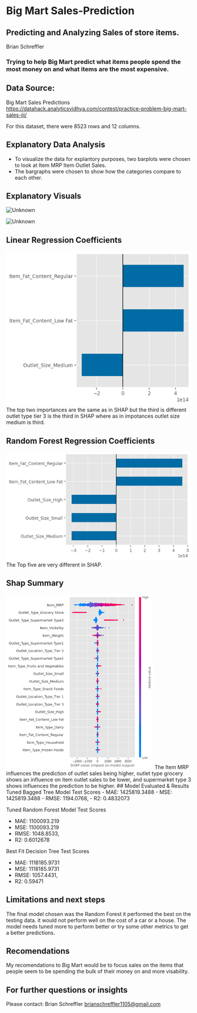 

# Big Mart Sales-Prediction

## Predicting and Analyzing Sales of store items.
Brian Schreffler

### Trying to help Big Mart predict what items people spend the most money on and what items are the most expensive.

## Data Source:
Big Mart Sales Predictions
https://datahack.analyticsvidhya.com/contest/practice-problem-big-mart-sales-iii/

For this dataset, there were 8523 rows and 12 columns.

## Explanatory Data Analysis
  -  To visualize the data for explantory purposes, two barplots were chosen to look at Item MRP Item Outlet Sales.
  -  The bargraphs were chosen to show how the categories compare to each other. 
     
        
## Explanatory Visuals

![Unknown](https://user-images.githubusercontent.com/116525770/216511628-534a0ada-6c6d-42ae-a14b-76e622b9d113.png)

![Unknown](https://user-images.githubusercontent.com/116525770/216987057-059fdf54-524a-4d6f-b76c-40b01aa48419.png)

## Linear Regression Coefficients
<img src="Top_3.png" alt="Alternative text" />
The top two importances are the same as in SHAP but the third is different outlet type tier 3 is the third in SHAP where as in impotances outlet size medium is third.


## Random Forest Regression Coefficients
<img src="Top_5.png" alt="Alternative text" />
The Top five are very different in SHAP.


## Shap Summary
<img src="images/summary_plot_1.png" width=400px>
The Item MRP influences the prediction of outlet sales being higher, outlet type grocery shows an influence on item outlet sales to be lower, and supermarket type 3 shows influences the prediction to be higher.
## Model Evaluated & Results
Tuned Bagged Tree Model Test Scores
   - MAE: 1425819.3488 
   - MSE: 1425819.3488 
   - RMSE: 1194.0768, 
   - R2: 0.4832073

Tuned Random Forest Model Test Scores
   - MAE: 1100093.219 
   - MSE: 1100093.219 
   - RMSE: 1048.8533, 
   - R2: 0.6012678

Best Fit Decision Tree Test Scores
   - MAE: 1118185.9731 
   - MSE: 1118185.9731 
   - RMSE: 1057.4431, 
   - R2: 0.59471

## Limitations and next steps
The final model chosen was the Random Forest it performed the best on the testing data. it would not perform well on the cost of a car or a house. The model needs tuned more to perform better or try some other metrics to get a better predictions.

## Recomendations
My recomendations to Big Mart would be to focus sales on the items that people seem to be spending the bulk of their money on and more visability.

## For further questions or insights
Please contact:
Brian Schreffler
brianschreffler1105@gmail.com
